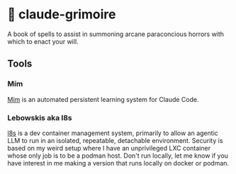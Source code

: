 # 🧙 claude-grimoire

A book of spells to assist in summoning arcane paraconcious
horrors with which to enact your will.

## Tools

### Mím

[Mím](https://github.com/lucianHymer/mim) is an automated persistent learning
system for Claude Code.

### Lebowskis aka l8s

[l8s](https://github.com/lucianHymer/l8s) is a dev container management system,
primarily to allow an agentic LLM to run in an isolated, repeatable, detachable
environment. Security is based on my weird setup where I have an unprivileged
LXC container whose only job is to be a podman host. Don't run locally, let me
know if you have interest in me making a version that runs locally on docker or podman.

